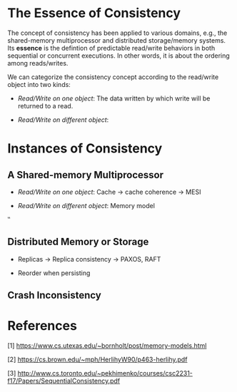 # The Essence of Consistency

The concept of consistency has been applied to various domains,
e.g., the shared-memory multiprocessor and
distributed storage/memory systems.
Its **essence** is the defintion of predictable read/write behaviors
in both sequential or concurrent executions.
In other words, it is about the ordering among reads/writes.

We can categorize the consistency concept
according to the read/write object into two kinds:

- *Read/Write on one object*:
The data written by which write will be returned to a read.

- *Read/Write on different object*: 



# Instances of Consistency

## A Shared-memory Multiprocessor

- *Read/Write on one object*: Cache -> cache coherence -> MESI

- *Read/Write on different object*: Memory model

‵‵

## Distributed Memory or Storage

- Replicas -> Replica consistency -> PAXOS, RAFT

- Reorder when persisting

## Crash Inconsistency


# References


[1] https://www.cs.utexas.edu/~bornholt/post/memory-models.html

[2] https://cs.brown.edu/~mph/HerlihyW90/p463-herlihy.pdf

[3] http://www.cs.toronto.edu/~pekhimenko/courses/csc2231-f17/Papers/SequentialConsistency.pdf 
